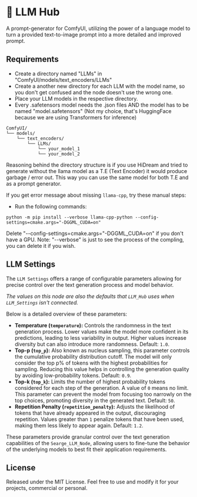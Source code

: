 # 🧠 LLM Hub

A prompt-generator for ComfyUI, utilizing the power of a language model to turn a provided
text-to-image prompt into a more detailed and improved prompt.


## Requirements

- Create a directory named "LLMs" in "ComfyUI/models/text_encoders/LLMs"
- Create a another new directory for each LLM with the model name, so you don't get confused and the node doesn't use the wrong one.
- Place your LLM models in the respective directory.
- Every .safetensors model needs the .json files AND the model has to be named "model.safetensors" (Not my choice, that's HuggingFace because we are using Transformers for inference)

```
ComfyUI/
└── models/
    └── text_encoders/
        └── LLMs/
            └── your_model_1
            └── your_model_2
```

Reasoning behind the directory structure is if you use HiDream and tried to generate without the llama model as a T.E (Text Encoder) it would produce garbage / error out. This way you can use the same model for both T.E and as a prompt generator.

If you get error message about missing `llama-cpp`, try these manual steps:

- Run the following commands:
```
python -m pip install --verbose llama-cpp-python --config-settings=cmake.args="-DGGML_CUDA=on"
```
Delete "--config-settings=cmake.args="-DGGML_CUDA=on" if you don't have a GPU.
Note: "--verbose" is just to see the process of the compling, you can delete it if you wish.


## LLM Settings 
The `LLM Settings` offers a range of configurable parameters allowing for precise control over the text
generation process and model behavior.

*The values on this node are also the defaults that `LLM_Hub`*
*uses when `LLM_Settings` isn't connected.*

Below is a detailed overview of these parameters:

- **Temperature (`temperature`):** Controls the randomness in the text generation process. Lower values make the model
  more confident in its predictions, leading to less variability in output. Higher values increase diversity but can
  also introduce more randomness. Default: `1.0`.
- **Top-p (`top_p`):** Also known as nucleus sampling, this parameter controls the cumulative probability distribution
  cutoff. The model will only consider the top p% of tokens with the highest probabilities for sampling. Reducing this
  value helps in controlling the generation quality by avoiding low-probability tokens. Default: `0.9`.
- **Top-k (`top_k`):** Limits the number of highest probability tokens considered for each step of the generation. A
  value of `0` means no limit. This parameter can prevent the model from focusing too narrowly on the top choices,
  promoting diversity in the generated text. Default: `50`.
- **Repetition Penalty (`repetition_penalty`):** Adjusts the likelihood of tokens that have already appeared in the
  output, discouraging repetition. Values greater than `1` penalize tokens that have been used, making them less likely
  to appear again. Default: `1.2`.

These parameters provide granular control over the text generation capabilities of the `Searge_LLM_Node`, allowing
users to fine-tune the behavior of the underlying models to best fit their application requirements.


## License
Released under the MIT License. Feel free to use and modify it for your projects, commercial or personal.
